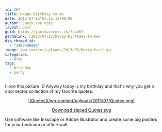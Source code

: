 ```yaml
---
id: 267
title: Happy Birthday to me
date: 2013-07-12T07:22:13+00:00
author: Janik von Rotz
layout: post
guid: https://janikvonrotz.ch/?p=267
permalink: /2013/07/12/happy-birthday-to-me/
dsq_thread_id:
  - "1483448690"
image: /wp-content/uploads/2013/07/Party-Hard.jpg
categories:
  - Blog
tags:
  - birthday
  - party
---
```

I love this picture :D Anyway today is my birthday and that's why you get a cool vector collection of my favorite quotes:

<p style="text-align: center;"><a href="/wp-content/uploads/2013/07/Quotes.zip">![Quotes](/wp-content/uploads/2013/07/Quotes.png)</a></p>

<p style="text-align: center;"><a class="btn" href="/wp-content/uploads/2013/07/Quotes.zip">Download zipped Quotes.svg</a></p>

<p style="text-align: left;">Use software like Inkscape or Adobe Illustrator and create some big posters for your bedroom or office wall.</p>